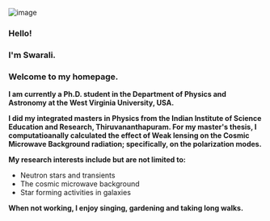 ![image](logo.png|50x50)

### Hello!
### I'm Swarali.
### Welcome to my homepage.

**I am currently a Ph.D. student in the Department of Physics and Astronomy at the West Virginia University, USA.**


**I did my integrated masters in Physics from the Indian Institute of Science Education and Research, Thiruvananthapuram. For my master's thesis, I computatioanally calculated the effect of Weak lensing on the Cosmic Microwave Background radiation; specifically, on the polarization modes.**


**My research interests include but are not limited to:**

- Neutron stars and transients
- The cosmic microwave background  
- Star forming activities in galaxies

**When not working, I enjoy singing, gardening and taking long walks.**
